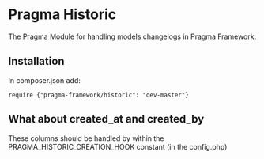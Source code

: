 # Pragma Historic

The Pragma Module for handling models changelogs in Pragma Framework.

## Installation

In composer.json add:

	require {"pragma-framework/historic": "dev-master"}

## What about created_at and created_by

These columns should be handled by within the PRAGMA_HISTORIC_CREATION_HOOK constant (in the config.php)
